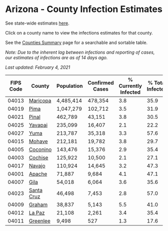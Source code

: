 # Arizona - County Infection Estimates

See state-wide estimates [here](/infections/us-az).

Click on a county name to view the infections estimates for that county.

See the [Counties Summary](/infections/summary-counties) page for a searchable and sortable table.

*Note: Due to the inherent lag between infections and reporting of cases, our estimates of infections are as of 14 days ago.*

*Last updated: February 4, 2021*

|   FIPS Code |                   County |   Population |   Confirmed Cases |   % Currently Infected |   % Total Infected |
|-------------|--------------------------|--------------|-------------------|------------------------|--------------------|
|       04013 |     [Maricopa](maricopa) |    4,485,414 |           478,354 |                    3.8 |               35.9 |
|       04019 |             [Pima](pima) |    1,047,279 |           102,712 |                    3.5 |               31.9 |
|       04021 |           [Pinal](pinal) |      462,789 |            43,151 |                    3.8 |               30.5 |
|       04025 |       [Yavapai](yavapai) |      235,099 |            16,407 |                    2.1 |               22.2 |
|       04027 |             [Yuma](yuma) |      213,787 |            35,318 |                    3.3 |               57.6 |
|       04015 |         [Mohave](mohave) |      212,181 |            19,782 |                    3.8 |               29.7 |
|       04005 |     [Coconino](coconino) |      143,476 |            15,376 |                    2.9 |               35.4 |
|       04003 |       [Cochise](cochise) |      125,922 |            10,500 |                    2.1 |               27.1 |
|       04017 |         [Navajo](navajo) |      110,924 |            14,645 |                    3.2 |               47.3 |
|       04001 |         [Apache](apache) |       71,887 |             9,684 |                    4.1 |               47.1 |
|       04007 |             [Gila](gila) |       54,018 |             6,064 |                    3.6 |               35.6 |
|       04023 | [Santa Cruz](santa-cruz) |       46,498 |             7,453 |                    2.8 |               57.0 |
|       04009 |         [Graham](graham) |       38,837 |             5,143 |                    5.5 |               41.0 |
|       04012 |         [La Paz](la-paz) |       21,108 |             2,261 |                    3.4 |               35.4 |
|       04011 |     [Greenlee](greenlee) |        9,498 |               527 |                    1.3 |               17.6 |